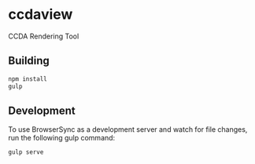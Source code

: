 # ccdaview

CCDA Rendering Tool

## Building

```bash
npm install
gulp
```

## Development

To use BrowserSync as a development server and watch for file changes, run the following gulp command:

```bash
gulp serve
```
